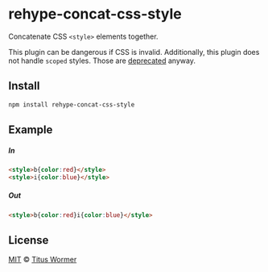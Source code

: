 <!--This file is generated by `build-packages.js`-->

# rehype-concat-css-style

Concatenate CSS `<style>` elements together.

This plugin can be dangerous if CSS is invalid.
Additionally, this plugin does not handle `scoped`
styles.  Those are [deprecated](https://github.com/whatwg/html/issues/552)
anyway.

## Install

```sh
npm install rehype-concat-css-style
```

## Example

##### In

```html
<style>b{color:red}</style>
<style>i{color:blue}</style>
```

##### Out

```html
<style>b{color:red}i{color:blue}</style>
```

## License

[MIT](https://github.com/rehypejs/rehype-minify/blob/master/LICENSE) © [Titus Wormer](http://wooorm.com)
